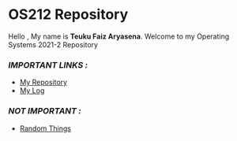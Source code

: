 # OS212 Repository

Hello , My name is **Teuku Faiz Aryasena**.
Welcome to my Operating Systems 2021-2 Repository

### *IMPORTANT LINKS :*
- [My Repository](https://github.com/teukufaiz/os212)
- [My Log](https://teukufaiz.github.io/os212/TXT/mylog.txt)

### *NOT IMPORTANT :*
- [Random Things](https://www.youtube.com/watch?v=dQw4w9WgXcQ)
